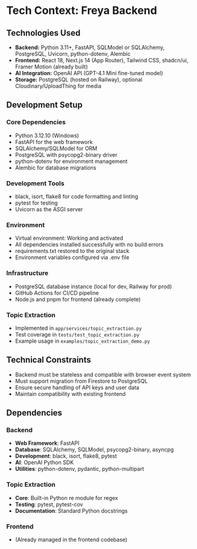 # Tech Context: Freya Backend

## Technologies Used

- **Backend:** Python 3.11+, FastAPI, SQLModel or SQLAlchemy, PostgreSQL, Uvicorn, python-dotenv, Alembic
- **Frontend:** React 18, Next.js 14 (App Router), Tailwind CSS, shadcn/ui, Framer Motion (already built)
- **AI Integration:** OpenAI API (GPT-4.1 Mini fine-tuned model)
- **Storage:** PostgreSQL (hosted on Railway), optional Cloudinary/UploadThing for media

## Development Setup

### Core Dependencies
- Python 3.12.10 (Windows)
- FastAPI for the web framework
- SQLAlchemy/SQLModel for ORM
- PostgreSQL with psycopg2-binary driver
- python-dotenv for environment management
- Alembic for database migrations

### Development Tools
- black, isort, flake8 for code formatting and linting
- pytest for testing
- Uvicorn as the ASGI server

### Environment
- Virtual environment: Working and activated
- All dependencies installed successfully with no build errors
- requirements.txt restored to the original stack
- Environment variables configured via .env file

### Infrastructure
- PostgreSQL database instance (local for dev, Railway for prod)
- GitHub Actions for CI/CD pipeline
- Node.js and pnpm for frontend (already complete)

### Topic Extraction
- Implemented in `app/services/topic_extraction.py`
- Test coverage in `tests/test_topic_extraction.py`
- Example usage in `examples/topic_extraction_demo.py`

## Technical Constraints

- Backend must be stateless and compatible with browser event system
- Must support migration from Firestore to PostgreSQL
- Ensure secure handling of API keys and user data
- Maintain compatibility with existing frontend

## Dependencies

### Backend
- **Web Framework**: FastAPI
- **Database**: SQLAlchemy, SQLModel, psycopg2-binary, asyncpg
- **Development**: black, isort, flake8, pytest
- **AI**: OpenAI Python SDK
- **Utilities**: python-dotenv, pydantic, python-multipart

### Topic Extraction
- **Core**: Built-in Python re module for regex
- **Testing**: pytest, pytest-cov
- **Documentation**: Standard Python docstrings

### Frontend
- (Already managed in the frontend codebase)
